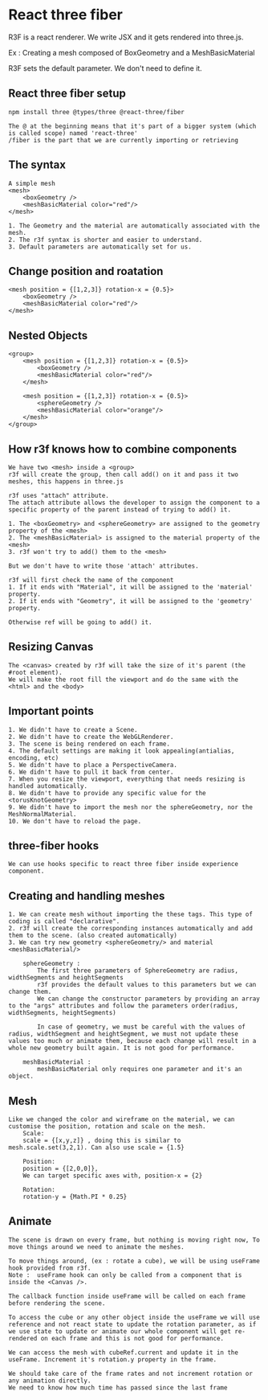 # React three fiber

R3F is a react renderer. We write JSX and it gets rendered into three.js.

Ex : Creating a mesh composed of BoxGeometry and a MeshBasicMaterial
<mesh>
<BoxGeometry />
<MeshBasicMaterial />
</mesh>

R3F sets the default parameter. We don't need to define it.

## React three fiber setup

    npm install three @types/three @react-three/fiber

    The @ at the beginning means that it's part of a bigger system (which is called scope) named 'react-three'
    /fiber is the part that we are currently importing or retrieving

## The syntax

    A simple mesh
    <mesh>
        <boxGeometry />
        <meshBasicMaterial color="red"/>
    </mesh>

    1. The Geometry and the material are automatically associated with the mesh.
    2. The r3f syntax is shorter and easier to understand.
    3. Default parameters are automatically set for us.

## Change position and roatation

    <mesh position = {[1,2,3]} rotation-x = {0.5}>
        <boxGeometry />
        <meshBasicMaterial color="red"/>
    </mesh>

## Nested Objects

    <group>
        <mesh position = {[1,2,3]} rotation-x = {0.5}>
            <boxGeometry />
            <meshBasicMaterial color="red"/>
        </mesh>

        <mesh position = {[1,2,3]} rotation-x = {0.5}>
            <sphereGeometry />
            <meshBasicMaterial color="orange"/>
        </mesh>
    </group>

## How r3f knows how to combine components

    We have two <mesh> inside a <group>
    r3f will create the group, then call add() on it and pass it two meshes, this happens in three.js

    r3f uses "attach" attribute.
    The attach attribute allows the developer to assign the component to a specific property of the parent instead of trying to add() it.

    1. The <boxGeometry> and <sphereGeometry> are assigned to the geometry property of the <mesh>
    2. The <meshBasicMaterial> is assigned to the material property of the <mesh>
    3. r3f won't try to add() them to the <mesh>

    But we don't have to write those 'attach' attributes.

    r3f will first check the name of the component
    1. If it ends with "Material", it will be assigned to the 'material' property.
    2. If it ends with "Geometry", it will be assigned to the 'geometry' property.

    Otherwise ref will be going to add() it.

## Resizing Canvas

    The <canvas> created by r3f will take the size of it's parent (the #root element).
    We will make the root fill the viewport and do the same with the <html> and the <body>

## Important points

    1. We didn't have to create a Scene.
    2. We didn't have to create the WebGLRenderer.
    3. The scene is being rendered on each frame.
    4. The default settings are making it look appealing(antialias, encoding, etc)
    5. We didn't have to place a PerspectiveCamera.
    6. We didn't have to pull it back from center.
    7. When you resize the viewport, everything that needs resizing is handled automatically.
    8. We didn't have to provide any specific value for the <torusKnotGeometry>
    9. We didn't have to import the mesh nor the sphereGeometry, nor the MeshNormalMaterial.
    10. We don't have to reload the page.

## three-fiber hooks

    We can use hooks specific to react three fiber inside experience component.

## Creating and handling meshes

    1. We can create mesh without importing the these tags. This type of coding is called "declarative".
    2. r3f will create the corresponding instances automatically and add them to the scene. (also created automatically)
    3. We can try new geometry <sphereGeometry/> and material <meshBasicMaterial/>

        sphereGeometry :
            The first three parameters of SphereGeometry are radius, widthSegments and heightSegments
            r3f provides the default values to this parameters but we can change them.
            We can change the constructor parameters by providing an array to the "args" attributes and follow the parameters order(radius, widthSegments, heightSegments)

            In case of geometry, we must be careful with the values of radius, widthSegment and heightSegment, we must not update these values too much or animate them, because each change will result in a whole new geometry built again. It is not good for performance.

        meshBasicMaterial :
            meshBasicMaterial only requires one parameter and it's an object.

## Mesh

    Like we changed the color and wireframe on the material, we can customise the position, rotation and scale on the mesh.
        Scale:
        scale = {[x,y,z]} , doing this is similar to mesh.scale.set(3,2,1). Can also use scale = {1.5}

        Position:
        position = {[2,0,0]},
        We can target specific axes with, position-x = {2}

        Rotation:
        rotation-y = {Math.PI * 0.25}

## Animate

    The scene is drawn on every frame, but nothing is moving right now, To move things around we need to animate the meshes.

    To move things around, (ex : rotate a cube), we will be using useFrame hook provided from r3f.
    Note :  useFrame hook can only be called from a component that is inside the <Canvas />.

    The callback function inside useFrame will be called on each frame before rendering the scene.

    To access the cube or any other object inside the useFrame we will use reference and not react state to update the rotation parameter, as if we use state to update or animate our whole component will get re-rendered on each frame and this is not good for performance.

    We can access the mesh with cubeRef.current and update it in the useFrame. Increment it's rotation.y property in the frame.

    We should take care of the frame rates and not increment rotation or any animation directly.
    We need to know how much time has passed since the last frame
